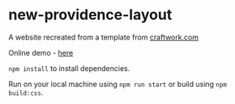 # new-providence-layout

A website recreated from a template from [craftwork.com](https://getcraftwork.com/new-providence-landing/)

Online demo - [here](https://new-providence-layout.now.sh/)


`npm install` to install dependencies.

Run on your local machine using `npm run start`
or build using `npm build:css`.


